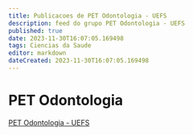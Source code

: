 ```yaml
---
title: Publicacoes de PET Odontologia - UEFS
description: feed do grupo PET Odontologia - UEFS
published: true
date: 2023-11-30T16:07:05.169498
tags: Ciencias da Saude
editor: markdown
dateCreated: 2023-11-30T16:07:05.169498
---
```


# PET Odontologia
[PET Odontologia - UEFS](/grupo/79PETOdontologiaUEFS.md)